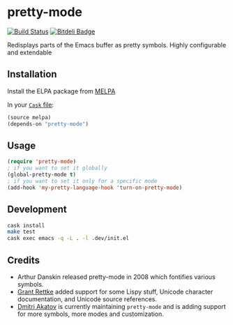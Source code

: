 # pretty-mode
[![Build Status](https://travis-ci.org/akatov/pretty-mode.png)](https://travis-ci.org/akatov/pretty-mode)
[![Bitdeli Badge](https://d2weczhvl823v0.cloudfront.net/akatov/pretty-mode/trend.png)](https://bitdeli.com/free "Bitdeli Badge")

Redisplays parts of the Emacs buffer as pretty symbols. Highly configurable and extendable

## Installation

Install the ELPA package from [MELPA](http://melpa.milkbox.net/#/pretty-mode)

In your [`Cask` file](https://github.com/cask/cask):

```lisp
(source melpa)
(depends-on "pretty-mode")
```

## Usage

```lisp
(require 'pretty-mode)
; if you want to set it globally
(global-pretty-mode t)
; if you want to set it only for a specific mode
(add-hook 'my-pretty-language-hook 'turn-on-pretty-mode)
```

## Development

```bash
cask install
make test
cask exec emacs -q -L . -l .dev/init.el
```

## Credits

- Arthur Danskin released pretty-mode in 2008 which fontifies various symbols.
- [Grant Rettke](https://github.com/grettke) added support for some Lispy stuff,
  Unicode character documentation, and Unicode source references.
- [Dmitri Akatov](https://github.com/akatov) is currently maintaining
  `pretty-mode` and is adding support for more symbols, more modes and
  customization.

